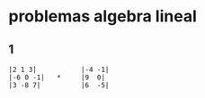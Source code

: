 # problemas algebra lineal 

## 1
```
|2 1 3|           |-4 -1| 
|-6 0 -1|   *     |9  0| 
|3 -8 7|          |6  -5|
```
